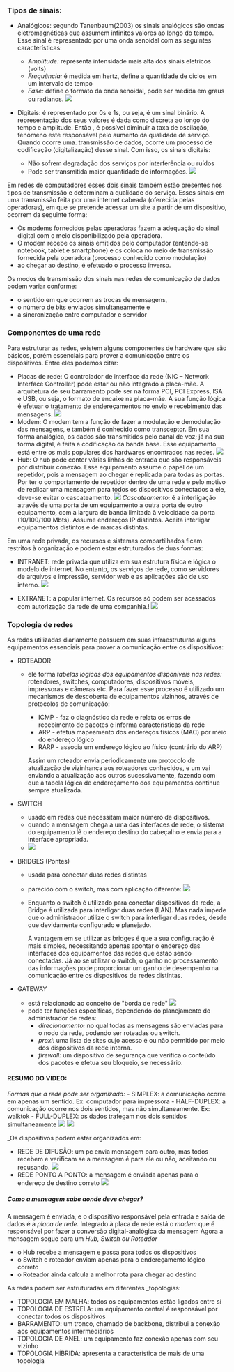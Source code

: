 
### Tipos de sinais:
- Analógicos: segundo Tanenbaum(2003) os sinais analógicos são ondas eletromagnéticas que assumem infinitos valores ao longo do tempo. Esse sinal é representado por uma onda senoidal com as seguintes características:
	- _Amplitude:_ representa intensidade mais alta dos sinais eletricos (volts)
	- _Frequência:_ é medida em hertz, define a quantidade de ciclos em um intervalo de tempo
	- _Fase:_ define o formato da onda senoidal, pode ser medida em graus ou radianos.
	![](Captura%20de%20Tela%202024-02-11%20às%2017.14.06.png)
	
- Digitais: é representado por 0s e 1s, ou seja, é um sinal binário. A representação dos seus valores é dada como discreta ao longo do tempo e amplitude. Então , é possível diminuir a taxa de oscilação, fenômeno este responsável pelo aumento da qualidade de serviço. Quando ocorre uma. transmissão de dados, ocorre um processo  de codificação (digitalização) desse sinal. Com isso, os sinais digitais:
	- Não sofrem degradação dos serviços por interferência ou ruídos
	- Pode ser transmitida maior quantidade de informações.
![](Captura%20de%20Tela%202024-02-11%20às%2017.21.10.png)

Em redes de computadores esses dois sinais também estão presentes nos tipos de transmissão e determinam a qualidade do serviço.
Esses sinais em uma transmissão feita por uma internet cabeada (oferecida pelas operadoras), em que se pretende acessar um site a partir de um dispositivo, ocorrem da seguinte forma:
- Os modems fornecidos pelas operadoras fazem a adequação do sinal digital com o meio disponibilizado pela operadora.
- O modem recebe os sinais emitidos pelo computador (entende-se notebook, tablet e smartphone) e os coloca no meio de transmissão fornecida pela operadora (processo conhecido como modulação)
- ao chegar ao destino, é efetuado o processo inverso.

Os modos de transmissão dos sinais nas redes de comunicação de dados podem variar conforme:
- o sentido em que ocorrem as trocas de mensagens, 
- o número de bits enviados simultaneamente e
- a sincronização entre computador e servidor

### Componentes de uma rede

Para estruturar as redes, existem alguns componentes de hardware que são básicos, porém essenciais para prover a comunicação entre os dispositivos. Entre eles podemos citar:
- Placas de rede: O controlador de interface da rede (NIC – Network Interface Controller) pode estar ou não integrado à placa-mãe. A arquitetura de seu barramento pode ser na forma PCI, PCI Express, ISA e USB, ou seja, o formato de encaixe na placa-mãe. A sua função lógica é efetuar o tratamento de endereçamentos no envio e recebimento das mensagens.
![](Captura%20de%20Tela%202024-02-11%20às%2017.39.57.png)
- Modem: O modem tem a função de fazer a modulação e demodulação das mensagens, e também é conhecido como transceptor. Em sua forma analógica, os dados são transmitidos pelo canal de voz; já na sua forma digital, é feita a codificação da banda base. Esse equipamento está entre os mais populares dos hardwares encontrados nas redes.
![](Captura%20de%20Tela%202024-02-11%20às%2017.40.55.png)
- Hub: O hub pode conter várias linhas de entrada que são responsáveis por distribuir conexão. Esse equipamento assume o papel de um repetidor, pois a mensagem ao chegar é replicada para todas as portas. Por ter o comportamento de repetidor dentro de uma rede e pelo motivo de replicar uma mensagem para todos os dispositivos conectados a ele, deve-se evitar o cascateamento.
![](Captura%20de%20Tela%202024-02-11%20às%2017.41.57.png)
_Cascateamento:_ é a interligação através de uma porta de um equipamento a outra porta de outro equipamento, com a largura de banda limitada à velocidade da porta (10/100/100 Mbts). Assume endereços IP distintos. Aceita interligar equipamentos distintos e de marcas distintas.

Em uma rede privada, os recursos e sistemas compartilhados ficam restritos à organização e podem estar estruturados de duas formas:
- INTRANET: rede privada que utiliza em sua estrutura física e lógica o modelo de internet. No entanto, os serviços de rede, como servidores de arquivos e impressão, servidor web e as aplicações são de uso interno.
![](Captura%20de%20Tela%202024-02-13%20às%2017.03.35.png)

- EXTRANET: a popular internet. Os recursos só podem ser acessados com autorização da rede de uma companhia.!
![](Captura%20de%20Tela%202024-02-13%20às%2017.05.27.png)


### Topologia de redes

As redes utilizadas diariamente possuem em suas infraestruturas alguns equipamentos essenciais para prover a comunicação entre os dispositivos:

- ROTEADOR
	- ele forma _tabelas lógicas dos equipamentos disponíveis nas redes:_ roteadores, switches, computadores, dispositivos móveis, impressoras e câmeras etc. Para fazer esse processo é utilizado um mecanismos de descoberta de equipamentos vizinhos, através de protocolos de comunicação:
		- ICMP - faz o diagnóstico da rede e relata os erros de recebimento de pacotes e informa características da rede
		- ARP - efetua mapeamento dos endereços físicos (MAC) por meio do endereço lógico
		- RARP - associa um endereço lógico ao físico (contrário do ARP)
		
		Assim um roteador envia periodicamente um protocolo de atualização de vizinhança aos roteadores conhecidos, e um vai enviando a atualização aos outros sucessivamente, fazendo com que a tabela lógica de endereçamento dos equipamentos continue sempre atualizada.
- SWITCH
	- usado em redes que necessitam maior número de dispositivos.
	- quando a mensagem chega a uma das interfaces de rede, o sistema do equipamento lê o endereço destino do cabeçalho e envia para a interface apropriada.
	- ![](Captura%20de%20Tela%202024-02-13%20às%2017.22.50.png)
- BRIDGES (Pontes)
	- usada para conectar duas redes distintas
	- parecido com o switch, mas com aplicação diferente:
		![](Captura%20de%20Tela%202024-02-13%20às%2017.24.38.png)
	- Enquanto o switch é utilizado para conectar dispositivos da rede, a Bridge é utilizada para interligar duas redes (LAN). Mas nada impede que o administrador utilize o switch para interligar duas redes, desde que devidamente configurado e planejado.

		A vantagem em se utilizar as bridges é que a sua configuração é mais simples, necessitando apenas apontar o endereço das interfaces dos equipamentos das redes que estão sendo conectadas. Já ao se utilizar o switch, o ganho no processamento das informações pode proporcionar um ganho de desempenho na comunicação entre os dispositivos de redes distintas.

- GATEWAY
	- está relacionado ao conceito de "borda de rede"
		![](Captura%20de%20Tela%202024-02-13%20às%2017.28.56.png)
	- pode ter funções específicas, dependendo do planejamento do administrador de redes:
		- _direcionamento:_  no qual todas as mensagens são enviadas para o nodo da rede, podendo ser roteadas ou switch.
		- _proxi:_ uma lista de sites cujo acesso é ou não permitido por meio dos dispositivos da rede interna.
		- _firewall:_ um dispositivo de segurança que verifica o conteúdo dos pacotes e efetua seu bloqueio, se necessário.

#### RESUMO DO VIDEO:

_Formas que a rede pode ser organizada:_
	- SIMPLEX:  a comunicação ocorre em apenas um sentido. Ex: computador para impressora
	- HALF-DUPLEX: a comunicação ocorre nos dois sentidos, mas não simultaneamente. Ex: walktok
	- FULL-DUPLEX: os dados trafegam nos dois sentidos simultaneamente
![](Captura%20de%20Tela%202024-02-13%20às%2017.39.48.png)
![](Captura%20de%20Tela%202024-02-13%20às%2017.40.17.png)

_Os dispositivos podem estar organizados em:
- REDE DE DIFUSÃO: um pc envia mensagem para outro, mas todos recebem e verificam se a mensagem é para ele ou não, aceitando ou recusando.
![](Captura%20de%20Tela%202024-02-13%20às%2017.42.17.png)
- REDE PONTO A PONTO: a mensagem é enviada apenas para o endereço de destino correto
![](Captura%20de%20Tela%202024-02-13%20às%2017.43.32.png)

##### Como a mensagem sabe aonde deve chegar?

A mensagem é enviada, e o dispositivo responsável pela entrada e saída de dados é a _placa de rede._
Integrado à placa de rede está o _modem_ que é responsável por fazer a conversão digital-analógica da mensagem
Agora a mensagem segue para um _Hub, Switch ou Roteador_
- o Hub recebe a mensagem e passa para todos os dispositivos
- o Switch e roteador enviam apenas para o endereçamento lógico correto
- o Roteador ainda calcula a melhor rota para chegar ao destino

As redes podem ser estruturadas em diferentes _topologias:
- TOPOLOGIA EM MALHA: todos os equipamentos estão ligados entre si
- TOPOLOGIA DE ESTRELA: um equipamento central é responsável por conectar todos os dispositivos
- BARRAMENTO: um tronco, chamado de backbone, distribui a conexão aos equipamentos intermediários
- TOPOLOGIA DE ANEL: um equipamento faz conexão apenas com seu vizinho
- TOPOLOGIA HÍBRIDA: apresenta a característica de mais de uma topologia











